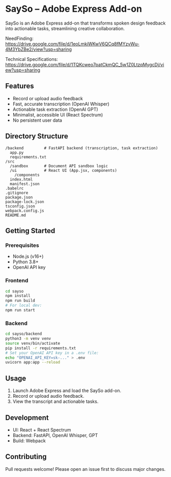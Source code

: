 # SaySo – Adobe Express Add-on

SaySo is an Adobe Express add-on that transforms spoken design feedback into actionable tasks, streamlining creative collaboration.

NeedFinding: https://drive.google.com/file/d/1eoLmkiWKwV6QCq8fMYzvWu-4M3YbZBe2/view?usp=sharing

Technical Specifications: https://drive.google.com/file/d/1TQKcweo7patCkmQC_5w1Z0LtzqMygcDj/view?usp=sharing

## Features

- Record or upload audio feedback
- Fast, accurate transcription (OpenAI Whisper)
- Actionable task extraction (OpenAI GPT)
- Minimalist, accessible UI (React Spectrum)
- No persistent user data

## Directory Structure

```
/backend         # FastAPI backend (transcription, task extraction)
  app.py
  requirements.txt
/src
  /sandbox       # Document API sandbox logic
  /ui            # React UI (App.jsx, components)
    /components
  index.html
  manifest.json
.babelrc
.gitignore
package.json
package-lock.json
tsconfig.json
webpack.config.js
README.md
```

## Getting Started

### Prerequisites

- Node.js (v16+)
- Python 3.8+
- OpenAI API key

### Frontend

```bash
cd sayso
npm install
npm run build
# For local dev:
npm run start
```

### Backend

```bash
cd sayso/backend
python3 -m venv venv
source venv/bin/activate
pip install -r requirements.txt
# Set your OpenAI API key in a .env file:
echo "OPENAI_API_KEY=sk-..." > .env
uvicorn app:app --reload
```

## Usage

1. Launch Adobe Express and load the SaySo add-on.
2. Record or upload audio feedback.
3. View the transcript and actionable tasks.

## Development

- UI: React + React Spectrum
- Backend: FastAPI, OpenAI Whisper, GPT
- Build: Webpack

## Contributing

Pull requests welcome! Please open an issue first to discuss major changes.
